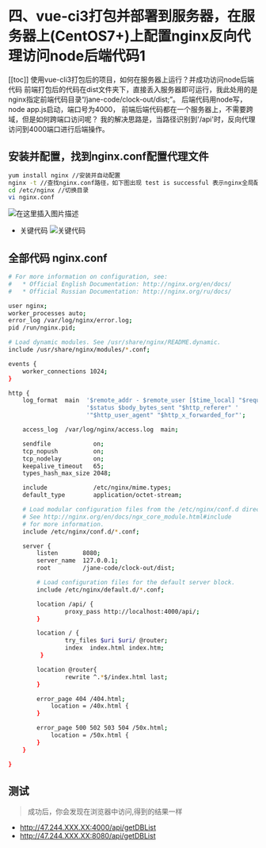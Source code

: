 # 四、vue-ci3打包并部署到服务器，在服务器上(CentOS7+)上配置nginx反向代理访问node后端代码1
[[toc]]
使用vue-cli3打包后的项目，如何在服务器上运行？并成功访问node后端代码
前端打包后的代码在dist文件夹下，直接丢入服务器即可运行，我此处用的是nginx指定前端代码目录“/jane-code/clock-out/dist;”。
后端代码用node写，node app.js启动，端口号为4000，
前端后端代码都在一个服务器上，不需要跨域，但是如何跨端口访问呢？
我的解决思路是，当路径识别到'/api'时，反向代理访问到4000端口进行后端操作。
## 安装并配置，找到nginx.conf配置代理文件
```sh
yum install nginx //安装并自动配置
nginx -t //查找nginx.conf路径，如下图出现 test is successful 表示nginx全局配置成功
cd /etc/nginx //切换目录
vi nginx.conf
```
![在这里插入图片描述](https://img-blog.csdnimg.cn/20190626153942224.png)

+ 关键代码
![关键代码](https://img-blog.csdnimg.cn/20190626155547643.png?x-oss-process=image/watermark,type_ZmFuZ3poZW5naGVpdGk,shadow_10,text_aHR0cHM6Ly9ibG9nLmNzZG4ubmV0L3NpbmF0XzM2MTQ2Nzc2,size_16,color_FFFFFF,t_70)

## 全部代码 nginx.conf
```sh
# For more information on configuration, see:
#   * Official English Documentation: http://nginx.org/en/docs/
#   * Official Russian Documentation: http://nginx.org/ru/docs/

user nginx;
worker_processes auto;
error_log /var/log/nginx/error.log;
pid /run/nginx.pid;

# Load dynamic modules. See /usr/share/nginx/README.dynamic.
include /usr/share/nginx/modules/*.conf;

events {
    worker_connections 1024;
}

http {
    log_format  main  '$remote_addr - $remote_user [$time_local] "$request" '
                      '$status $body_bytes_sent "$http_referer" '
                      '"$http_user_agent" "$http_x_forwarded_for"';

    access_log  /var/log/nginx/access.log  main;

    sendfile            on;
    tcp_nopush          on;
    tcp_nodelay         on;
    keepalive_timeout   65;
    types_hash_max_size 2048;

    include             /etc/nginx/mime.types;
    default_type        application/octet-stream;

    # Load modular configuration files from the /etc/nginx/conf.d directory.
    # See http://nginx.org/en/docs/ngx_core_module.html#include
    # for more information.
    include /etc/nginx/conf.d/*.conf;

    server {
        listen       8080;
        server_name  127.0.0.1;
        root         /jane-code/clock-out/dist;

        # Load configuration files for the default server block.
        include /etc/nginx/default.d/*.conf;

        location /api/ {
                proxy_pass http://localhost:4000/api/;
        }

        location / {
                try_files $uri $uri/ @router;
                index  index.html index.htm;
         }

        location @router{
                rewrite ^.*$/index.html last;
        }

        error_page 404 /404.html;
            location = /40x.html {
        }

        error_page 500 502 503 504 /50x.html;
            location = /50x.html {
        }
    }

}

```
## 测试

> 成功后，你会发现在浏览器中访问,得到的结果一样

+ http://47.244.XXX.XX:4000/api/getDBList
+ http://47.244.XXX.XX:8080/api/getDBList


